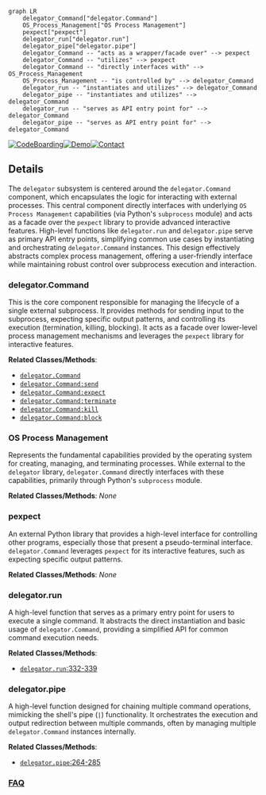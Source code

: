 ```mermaid
graph LR
    delegator_Command["delegator.Command"]
    OS_Process_Management["OS Process Management"]
    pexpect["pexpect"]
    delegator_run["delegator.run"]
    delegator_pipe["delegator.pipe"]
    delegator_Command -- "acts as a wrapper/facade over" --> pexpect
    delegator_Command -- "utilizes" --> pexpect
    delegator_Command -- "directly interfaces with" --> OS_Process_Management
    OS_Process_Management -- "is controlled by" --> delegator_Command
    delegator_run -- "instantiates and utilizes" --> delegator_Command
    delegator_pipe -- "instantiates and utilizes" --> delegator_Command
    delegator_run -- "serves as API entry point for" --> delegator_Command
    delegator_pipe -- "serves as API entry point for" --> delegator_Command
```

[![CodeBoarding](https://img.shields.io/badge/Generated%20by-CodeBoarding-9cf?style=flat-square)](https://github.com/CodeBoarding/GeneratedOnBoardings)[![Demo](https://img.shields.io/badge/Try%20our-Demo-blue?style=flat-square)](https://www.codeboarding.org/demo)[![Contact](https://img.shields.io/badge/Contact%20us%20-%20contact@codeboarding.org-lightgrey?style=flat-square)](mailto:contact@codeboarding.org)

## Details

The `delegator` subsystem is centered around the `delegator.Command` component, which encapsulates the logic for interacting with external processes. This central component directly interfaces with underlying `OS Process Management` capabilities (via Python's `subprocess` module) and acts as a facade over the `pexpect` library to provide advanced interactive features. High-level functions like `delegator.run` and `delegator.pipe` serve as primary API entry points, simplifying common use cases by instantiating and orchestrating `delegator.Command` instances. This design effectively abstracts complex process management, offering a user-friendly interface while maintaining robust control over subprocess execution and interaction.

### delegator.Command
This is the core component responsible for managing the lifecycle of a single external subprocess. It provides methods for sending input to the subprocess, expecting specific output patterns, and controlling its execution (termination, killing, blocking). It acts as a facade over lower-level process management mechanisms and leverages the `pexpect` library for interactive features.


**Related Classes/Methods**:

- <a href="https://github.com/amitt001/delegator.py/blob/master/delegator.py" target="_blank" rel="noopener noreferrer">`delegator.Command`</a>
- <a href="https://github.com/amitt001/delegator.py/blob/master/delegator.py" target="_blank" rel="noopener noreferrer">`delegator.Command:send`</a>
- <a href="https://github.com/amitt001/delegator.py/blob/master/delegator.py" target="_blank" rel="noopener noreferrer">`delegator.Command:expect`</a>
- <a href="https://github.com/amitt001/delegator.py/blob/master/delegator.py" target="_blank" rel="noopener noreferrer">`delegator.Command:terminate`</a>
- <a href="https://github.com/amitt001/delegator.py/blob/master/delegator.py" target="_blank" rel="noopener noreferrer">`delegator.Command:kill`</a>
- <a href="https://github.com/amitt001/delegator.py/blob/master/delegator.py" target="_blank" rel="noopener noreferrer">`delegator.Command:block`</a>


### OS Process Management
Represents the fundamental capabilities provided by the operating system for creating, managing, and terminating processes. While external to the `delegator` library, `delegator.Command` directly interfaces with these capabilities, primarily through Python's `subprocess` module.


**Related Classes/Methods**: _None_

### pexpect
An external Python library that provides a high-level interface for controlling other programs, especially those that present a pseudo-terminal interface. `delegator.Command` leverages `pexpect` for its interactive features, such as expecting specific output patterns.


**Related Classes/Methods**: _None_

### delegator.run
A high-level function that serves as a primary entry point for users to execute a single command. It abstracts the direct instantiation and basic usage of `delegator.Command`, providing a simplified API for common command execution needs.


**Related Classes/Methods**:

- <a href="https://github.com/amitt001/delegator.py/blob/master/delegator.py#L332-L339" target="_blank" rel="noopener noreferrer">`delegator.run`:332-339</a>


### delegator.pipe
A high-level function designed for chaining multiple command operations, mimicking the shell's pipe (`|`) functionality. It orchestrates the execution and output redirection between multiple commands, often by managing multiple `delegator.Command` instances internally.


**Related Classes/Methods**:

- <a href="https://github.com/amitt001/delegator.py/blob/master/delegator.py#L264-L285" target="_blank" rel="noopener noreferrer">`delegator.pipe`:264-285</a>




### [FAQ](https://github.com/CodeBoarding/GeneratedOnBoardings/tree/main?tab=readme-ov-file#faq)